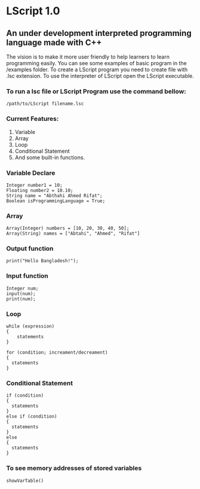 # LScript 1.0
## An under development interpreted programming language made with C++
The vision is to make it more user friendly to help learners to learn programming easily. You can see some examples of basic program in the /examples folder.
To create a LScript program you need to create file with .lsc extension. To use the interpreter of LScript open the LScript executable.

### To run a lsc file or LScript Program use the command bellow:
```
/path/to/LScript filename.lsc
```

### Current Features:
1. Variable
2. Array
3. Loop
4. Conditional Statement
5. And some built-in functions.

### Variable Declare 
```
Integer number1 = 10;
Floating number2 = 10.10;
String name = "Abthahi Ahmed Rifat";
Boolean isProgrammingLanguage = True;
```
### Array
```
Array(Integer) numbers = [10, 20, 30, 40, 50];
Array(String) names = ["Abtahi", "Ahmed", "Rifat"]
```
### Output function
```
print("Hello Bangladesh!");
```
### Input function
```
Integer num;
input(num);
print(num);
```

### Loop 
```
while (expression)
{	
	statements
}

for (condition; increament/decreament)
{
  statements
}
```
### Conditional Statement
```
if (condition)
{
  statements
}
else if (condition)
{
  statements
}
else
{
  statements
}
```
### To see memory addresses of stored variables
```
showVarTable()
```



